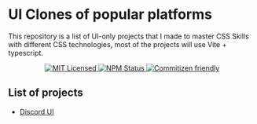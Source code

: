# UI Clones of popular platforms
This repository is a list of UI-only projects that I made to master CSS Skills with different CSS technologies, most of the projects will use Vite + typescript.

<p align="center">
    <a href="">
      <img alt="MIT Licensed" src="https://img.shields.io/npm/l/@nrwl/workspace.svg?style=flat" />
    </a>
    <a href="https://www.npmjs.com/package/lerna">
      <img alt="NPM Status" src="https://img.shields.io/npm/v/lerna.svg?style=flat" />
    </a>
    <a href="https://commitizen.github.io/cz-cli/">
      <img alt="Commitizen friendly" src="https://img.shields.io/badge/commitizen-friendly-brightgreen.svg">
    </a>
</p>

## List of projects

- [Discord UI](https://github.com/CarlosHdz7/ui-clones/tree/main/discord-ui-v2)
